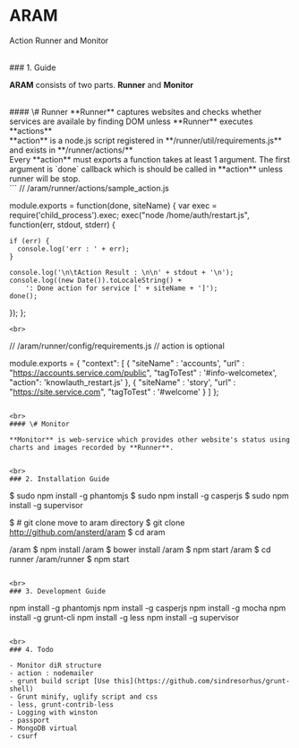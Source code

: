 # ARAM

Action Runner and Monitor

<br>
### 1. Guide

**ARAM** consists of two parts. **Runner** and **Monitor**

<br>
#### \# Runner
**Runner** captures websites and checks whether services are availale by finding DOM unless **Runner** executes **actions**  
<br>
**action** is a node.js script registered in **/runner/util/requirements.js** and exists in **/runner/actions/**  
<br>
Every **action** must exports a function takes at least 1 argument. 
The first argument is `done` callback which is should be called in **action** unless runner will be stop.
<br>
```
// /aram/runner/actions/sample_action.js

module.exports = function(done, siteName) {
  var exec = require('child_process').exec;
  exec("node /home/auth/restart.js", function(err, stdout, stderr) {
  
    if (err) {
      console.log('err : ' + err);
    }

    console.log('\n\tAction Result : \n\n' + stdout + '\n');
    console.log((new Date()).toLocaleString() +
		': Done action for service [' + siteName + ']');
    done();
  });
};
```
<br>
```
// /aram/runner/config/requirements.js
// action is optional

module.exports = {
  "context": [
    { "siteName" : 'accounts',
      "url" : "https://accounts.service.com/public",
      "tagToTest" : '#info-welcometex',
      "action": 'knowlauth_restart.js' },
    { "siteName" : 'story',
      "url" : "https://site.service.com",
      "tagToTest" : '#welcome' }
  ]
};

```

<br>
#### \# Monitor

**Monitor** is web-service which provides other website's status using charts and images recorded by **Runner**. 


<br>
### 2. Installation Guide

```
$ sudo npm install -g phantomjs
$ sudo npm install -g casperjs
$ sudo npm install -g supervisor

$ # git clone move to aram directory
$ git clone http://github.com/ansterd/aram
$ cd aram

/aram $ npm install
/aram $ bower install
/aram $ npm start
/aram $ cd runner
/aram/runner $ npm start
```

<br>
### 3. Development Guide

```
npm install -g phantomjs
npm install -g casperjs
npm install -g mocha
npm install -g grunt-cli
npm install -g less
npm install -g supervisor
```

<br>
### 4. Todo

- Monitor diR structure
- action : nodemailer
- grunt build script [Use this](https://github.com/sindresorhus/grunt-shell)
- Grunt minify, uglify script and css
- less, grunt-contrib-less
- Logging with winston
- passport
- MongoDB virtual
- csurf
